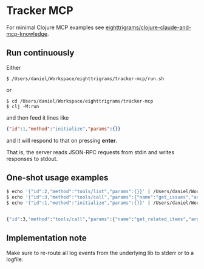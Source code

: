 # Tracker MCP

For minimal Clojure MCP examples see [eighttrigrams/clojure-claude-and-mcp-knowledge](https://github.com/eighttrigrams/clojure-claude-and-mcp-knowledge).

## Run continuously

Either

```
$ /Users/daniel/Workspace/eighttrigrams/tracker-mcp/run.sh
```

or

```
$ cd /Users/daniel/Workspace/eighttrigrams/tracker-mcp
$ clj -M:run
```

and then feed it lines like

```json
{"id":1,"method":"initialize","params":{}}
```

and it will respond to that on pressing **enter**. 

That is, the server reads JSON-RPC requests from stdin and writes responses to stdout.

## One-shot usage examples

```sh
$ echo '{"id":2,"method":"tools/list","params":{}}' | /Users/daniel/Workspace/eighttrigrams/tracker-mcp/run.sh
$ echo '{"id":3,"method":"tools/call","params":{"name":"get_issues","arguments":{"q":"Paris"}}}' | /Users/daniel/Workspace/eighttrigrams/tracker-mcp/run.sh
$ echo '{"id":1,"method":"initialize","params":{}}' | /Users/daniel/Workspace/eighttrigrams/tracker-mcp/run.sh


{"id":3,"method":"tools/call","params":{"name":"get_related_items","arguments":{"selected-context-item-id":"10935", "q":"", "secondary-contexts-items-ids":["11041"]}}}
```

## Implementation note

Make sure to re-route all log events from the underlying lib to stderr or
to a logfile.
